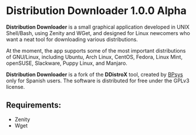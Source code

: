Distribution Downloader 1.0.0 Alpha
====================

__Distribution Downloader__ is a small graphical application developed in UNIX Shell/Bash, using Zenity and WGet, and designed for Linux newcomers who want a neat tool for downloading various distributions.

At the moment, the app supports some of the most important distributions of GNU/Linux, including Ubuntu, Arch Linux, CentOS, Fedora, Linux Mint, openSUSE, Slackware, Puppy Linux, and Manjaro.

__Distribution Downloader__ is a fork of the __DDistroX__ tool, created by [BPsys](http://iftux.github.io/pbpsys/) only for Spanish users. The software is distributed for free under the GPLv3 license.

Requirements:
---------------

  * Zenity
  * Wget

